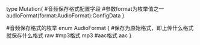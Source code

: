 type Mutation{
    #音频保存格式配置字段
    #参数format为枚举值之一
    audioFormat(format:AudioFormat):ConfigData
}

#音频保存格式的枚举
enum AudioFormat {
  #保存为原始格式，即上传什么格式就保存什么格式
  raw
  #mp3格式
  mp3
  #aac格式
  aac
}